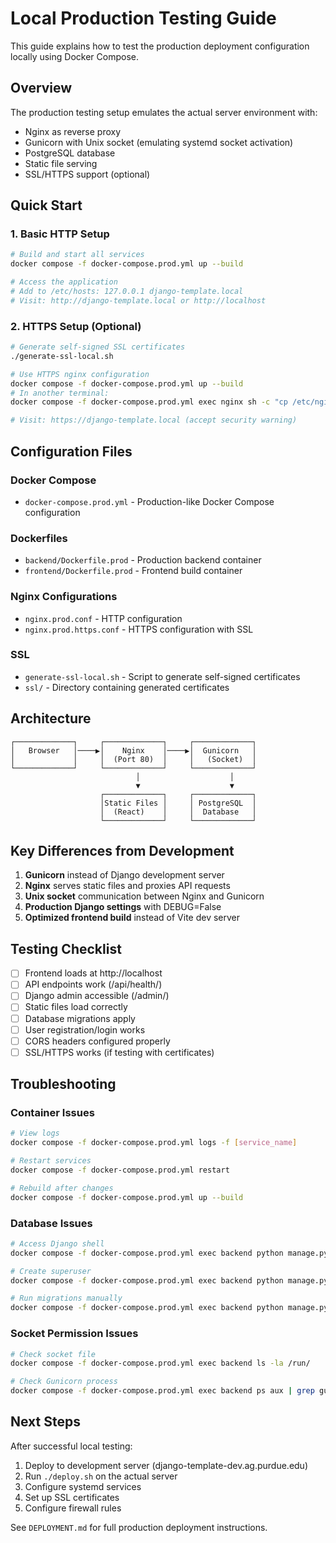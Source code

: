 # Local Production Testing Guide

This guide explains how to test the production deployment configuration locally using Docker Compose.

## Overview

The production testing setup emulates the actual server environment with:
- Nginx as reverse proxy
- Gunicorn with Unix socket (emulating systemd socket activation)
- PostgreSQL database
- Static file serving
- SSL/HTTPS support (optional)

## Quick Start

### 1. Basic HTTP Setup

```bash
# Build and start all services
docker compose -f docker-compose.prod.yml up --build

# Access the application
# Add to /etc/hosts: 127.0.0.1 django-template.local
# Visit: http://django-template.local or http://localhost
```

### 2. HTTPS Setup (Optional)

```bash
# Generate self-signed SSL certificates
./generate-ssl-local.sh

# Use HTTPS nginx configuration
docker compose -f docker-compose.prod.yml up --build
# In another terminal:
docker compose -f docker-compose.prod.yml exec nginx sh -c "cp /etc/nginx/conf.d/default.conf /etc/nginx/conf.d/default.conf.bak && cat /etc/nginx/ssl/nginx.prod.https.conf > /etc/nginx/conf.d/default.conf && nginx -s reload"

# Visit: https://django-template.local (accept security warning)
```

## Configuration Files

### Docker Compose
- `docker-compose.prod.yml` - Production-like Docker Compose configuration

### Dockerfiles
- `backend/Dockerfile.prod` - Production backend container
- `frontend/Dockerfile.prod` - Frontend build container

### Nginx Configurations
- `nginx.prod.conf` - HTTP configuration
- `nginx.prod.https.conf` - HTTPS configuration with SSL

### SSL
- `generate-ssl-local.sh` - Script to generate self-signed certificates
- `ssl/` - Directory containing generated certificates

## Architecture

```
┌─────────────┐     ┌─────────────┐     ┌─────────────┐
│   Browser   │────▶│    Nginx    │────▶│  Gunicorn   │
│             │     │  (Port 80)  │     │   (Socket)  │
└─────────────┘     └─────────────┘     └─────────────┘
                            │                    │
                            ▼                    ▼
                    ┌─────────────┐     ┌─────────────┐
                    │Static Files │     │ PostgreSQL  │
                    │  (React)    │     │  Database   │
                    └─────────────┘     └─────────────┘
```

## Key Differences from Development

1. **Gunicorn** instead of Django development server
2. **Nginx** serves static files and proxies API requests
3. **Unix socket** communication between Nginx and Gunicorn
4. **Production Django settings** with DEBUG=False
5. **Optimized frontend build** instead of Vite dev server

## Testing Checklist

- [ ] Frontend loads at http://localhost
- [ ] API endpoints work (/api/health/)
- [ ] Django admin accessible (/admin/)
- [ ] Static files load correctly
- [ ] Database migrations apply
- [ ] User registration/login works
- [ ] CORS headers configured properly
- [ ] SSL/HTTPS works (if testing with certificates)

## Troubleshooting

### Container Issues
```bash
# View logs
docker compose -f docker-compose.prod.yml logs -f [service_name]

# Restart services
docker compose -f docker-compose.prod.yml restart

# Rebuild after changes
docker compose -f docker-compose.prod.yml up --build
```

### Database Issues
```bash
# Access Django shell
docker compose -f docker-compose.prod.yml exec backend python manage.py shell

# Create superuser
docker compose -f docker-compose.prod.yml exec backend python manage.py createsuperuser

# Run migrations manually
docker compose -f docker-compose.prod.yml exec backend python manage.py migrate
```

### Socket Permission Issues
```bash
# Check socket file
docker compose -f docker-compose.prod.yml exec backend ls -la /run/

# Check Gunicorn process
docker compose -f docker-compose.prod.yml exec backend ps aux | grep gunicorn
```

## Next Steps

After successful local testing:
1. Deploy to development server (django-template-dev.ag.purdue.edu)
2. Run `./deploy.sh` on the actual server
3. Configure systemd services
4. Set up SSL certificates
5. Configure firewall rules

See `DEPLOYMENT.md` for full production deployment instructions.

